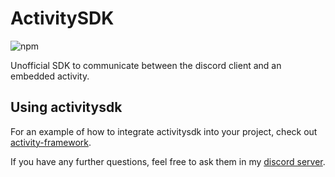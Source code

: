 # ActivitySDK
![npm](https://img.shields.io/npm/v/activitysdk)

Unofficial SDK to communicate between the discord client and an embedded activity.

## Using activitysdk
For an example of how to integrate activitysdk into your project, check out [activity-framework](https://github.com/justsomederpystuff/activity-framework/).

If you have any further questions, feel free to ask them in my [discord server](https://discord.gg/DDg5Z7kZvs).
